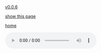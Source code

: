 [v0.0.6](https://github.com/littleflute/a22/edit/master/2/10/readme.md)

[show this page](https://littleflute.github.io/a22/2/10)

[home](..)



<audio controls id="player"> 
  <source src="https://littleflute.github.io/a22/2/10/01 1 The Early Modern Period 1450 - 1750.mp3" type="audio/mpeg">
Your browser does not support the audio element.
</audio>
<div id="xd"> 
</div>
<script>
var d = document.getElementById("xd"); 
var html = d.innerHTML; 
 
for(var n=1; n<=12; n++)
{	
 	html += fNewBtn(n);

}  
d.innerHTML = html;

var p = document.getElementById("player");
function f(i)
{
    var s = "https://littleflute.github.io/a22/2/10/";
    if(i==1)
    {
    	s +="01 1 The Early Modern Period 1450 - 1750.mp3";
    } 
    else if(i==7)
    {
    	s +="07 7 The World Economy 1450-1750.mp3";
    }
    else if(i==8)
    {
    	s +="08 Lecture 20.mp3";
    }
    else if(i==9)
    {
    	s +="09 Lecture 20.mp3";
    }
    else if(i==10)
    {
    	s +="10 Lecture 20.mp3";
    }
    else if(i==11)
    {
    	s +="11 Lecture 20.mp3";
    }
    else if(i==12)
    {
    	s +="12 Lecture 20.mp3";
    }
    else 
    {
    	if(i<10) 
    	{
    		s += "0";
    	} 
    	s += i;
    	s += " ";
    	s += i;
    	s += ".mp3";
    }
	p.src = s; 
    p.play();
}
function fNewBtn(i)
{
	var rHTML = "";
    rHTML = "<button onclick='f(";
    rHTML += i;
    rHTML += ");'>";
    rHTML += i;
    rHTML += "</button>";
    return rHTML;
}
 
</script>



